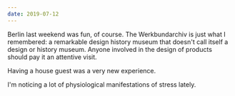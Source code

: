 ```yaml
---
date: 2019-07-12
---
```


Berlin last weekend was fun, of course. The Werkbundarchiv is just what I remembered: a remarkable design history museum that doesn't call itself a design or history museum. Anyone involved in the design of products should pay it an attentive visit.

Having a house guest was a very new experience.

I'm noticing a lot of physiological manifestations of stress lately.
